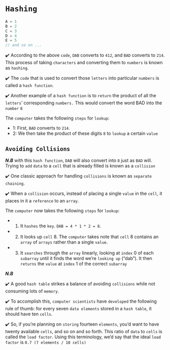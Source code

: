 # ```Hashing```

```c
A = 1
B = 2
C = 3
D = 4
E = 5
// and so on ...
```
:heavy_check_mark: According to the above ```code```,
```DAB``` converts to ```412```, and ```BAD``` converts to ```214```.
This process of taking ```characters``` and converting them to 
```numbers``` is known as ```hashing```. 

:heavy_check_mark: The ```code``` that is used to 
convert those ```letters``` into particular ```numbers``` 
is called a ```hash function```.

:heavy_check_mark: Another example of a ```hash function```
is to ```return``` the product of all the ```letters```’ 
corresponding ```numbers.``` This would convert the word BAD into the ```number``` ```8```

The ```computer``` takes the following ```steps``` for ```lookup```:
- 1: First, ```BAD``` converts to ```214```.
- 2: We then take the product of these digits ```8``` to ```lookup``` a certain ```value```
## ```Avoiding Collisions```
_**N.B**_ with this ```hash function```, ```DAB``` will also convert into ```8``` just as ```BAD```
will. Trying to ```add``` ```data``` to a ```cell``` that is already filled is known as a ```collision```

:heavy_check_mark: One classic approach for handling ```collisions``` is known as ```separate chaining```.

:heavy_check_mark: When a ```collision``` occurs, instead of placing a single ```value``` in the ```cell```, it places in it a ```reference``` to an ```array```.

The ```computer``` now takes the following ```steps``` for ```lookup```:
- 1. It ```hashes``` the ```key```. ```DAB = 4 * 1 * 2 = 8```.
- 2. It looks up ```cell``` 8. The ```computer``` takes note that ```cell``` 8 contains an ```array``` of ```arrays``` rather than a single ```value```.
- 3. It ```searches``` through the ```array``` linearly, looking at ```index``` 0 of each ```subarray``` until it finds the word we’re ```looking up``` (“dab”). It then ```returns``` the ```value``` at ```index``` 1 of the correct ```subarray```

_**N.B**_

:heavy_check_mark: A good ```hash table``` strikes a balance of avoiding ```collisions``` while not consuming lots of ```memory```.

:heavy_check_mark: To accomplish this, ```computer scientists``` have ```developed``` the following rule of thumb: for every seven ```data elements``` stored in a ```hash table```, it should have ten ```cells```. 

:heavy_check_mark: So, if you’re planning on ```storing``` fourteen ```elements```, you’d want to have twenty available ```cells```, and so on and so forth.
This ratio of ```data``` to ```cells``` is called the ```load factor```. Using this terminology, we’d say that the ideal ```load factor``` is ```0.7 (7 elements / 10 cells)```
